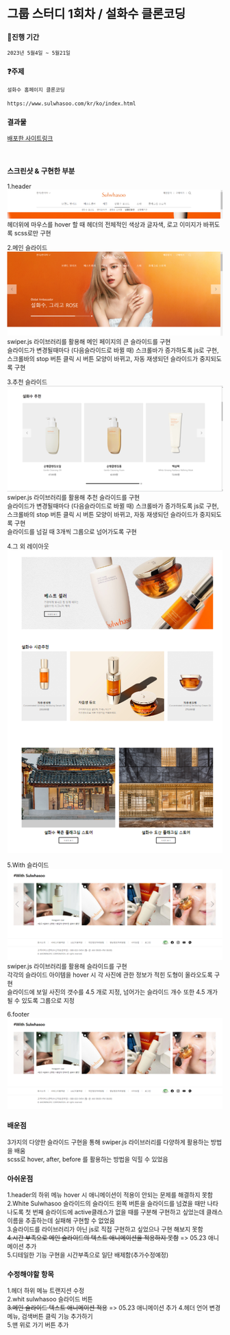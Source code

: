 # 그룹 스터디 1회차 / 설화수 클론코딩

### :calendar:진행 기간

```
2023년 5월4일 ~ 5월21일 
```

### :question:주제

```
설화수 홈페이지 클론코딩

https://www.sulwhasoo.com/kr/ko/index.html

```

### 결과물 

[배포한 사이트링크](https://melodic-meringue-5e3aee.netlify.app/#/)

<br>

### 스크린샷 & 구현한 부분

1.header  
![image](https://github.com/7581058/clone-sulwhasoo/blob/main/screenshots/header.png?raw=true)
헤더위에 마우스를 hover 할 때 헤더의 전체적인 색상과 글자색, 로고 이미지가 바뀌도록 scss로만 구현 

2.메인 슬라이드   
![image](https://github.com/7581058/clone-sulwhasoo/blob/main/screenshots/mainslide.png?raw=true)  
swiper.js 라이브러리를 활용해 메인 페이지의 큰 슬라이드를 구현   
슬라이드가 변경될때마다 (다음슬라이드로 바뀔 때) 스크롤바가 증가하도록 js로 구현,  
스크롤바의 stop 버튼 클릭 시 버튼 모양이 바뀌고, 자동 재생되던 슬라이드가 중지되도록 구현 


3.추천 슬라이드   
![image](https://github.com/7581058/clone-sulwhasoo/blob/main/screenshots/recomandslide.png?raw=true)
swiper.js 라이브러리를 활용해 추천 슬라이드를 구현   
슬라이드가 변경될때마다 (다음슬라이드로 바뀔 때) 스크롤바가 증가하도록 js로 구현,  
스크롤바의 stop 버튼 클릭 시 버튼 모양이 바뀌고, 자동 재생되던 슬라이드가 중지되도록 구현   
슬라이드를 넘길 때 3개씩 그룹으로 넘어가도록 구현 


4.그 외 레이아웃   
![image](https://github.com/7581058/clone-sulwhasoo/blob/main/screenshots/layout.png?raw=true)  


5.With 슬라이드   
![image](https://github.com/7581058/clone-sulwhasoo/blob/main/screenshots/social_footer.png?raw=true)  
swiper.js 라이브러리를 활용해 슬라이드를 구현  
각각의 슬라이드 아이템을 hover 시 각 사진에 관한 정보가 적힌 도형이 올라오도록 구현  
슬라이드에 보일 사진의 갯수를 4.5 개로 지정, 넘어가는 슬라이드 개수 또한 4.5 개가 될 수 있도록 그룹으로 지정  

6.footer  
![image](https://github.com/7581058/clone-sulwhasoo/blob/main/screenshots/social_footer.png?raw=true)


### 배운점 
3가지의 다양한 슬라이드 구현을 통해 swiper.js 라이브러리를 다양하게 활용하는 방법을 배움  
scss로 hover, after, before 를 활용하는 방법을 익힐 수 있었음 


### 아쉬운점
1.header의 하위 메뉴 hover 시 애니메이션이 적용이 안되는 문제를 해결하지 못함  
2.White Sulwhasoo 슬라이드의 슬라이드 왼쪽 버튼을 슬라이드를 넘겼을 때만 나타나도록 첫 번째 슬라이드에 active클래스가 없을 때를 구분해 구현하고 싶었는데 클래스 이름을 추출하는데 실패해 구현할 수 없었음  
3.슬라이드를 라이브러리가 아닌 js로 직접 구현하고 싶었으나 구현 해보지 못함   
~~4.시간 부족으로 메인 슬라이드의 텍스트 애니메이션을 적용하지 못함~~ => 05.23 애니메이션 추가      
5.디테일한 기능 구현을 시간부족으로 일단 배제함(추가수정예정)

### 수정해야할 항목 
1.헤더 하위 메뉴 트랜지션 수정   
2.whit sulwhasoo 슬라이드 버튼    
~~3.메인 슬라이드 텍스트 애니메이션 적용~~ => 05.23 애니메이션 추가 
4.헤더 언어 변경 메뉴, 검색버튼 클릭 기능 추가하기  
5.맨 위로 가기 버튼 추가   
